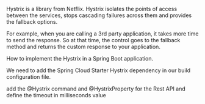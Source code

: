 Hystrix is a library from Netflix. Hystrix isolates the points of access between the services, stops cascading failures across them and provides the fallback options.

For example, when you are calling a 3rd party application, it takes more time to send the response. So at that time, the control goes to the fallback method and returns the custom response to your application.


How to implement the Hystrix in a Spring Boot application.

We need to add the Spring Cloud Starter Hystrix dependency in our build configuration file.

add the @Hystrix command and @HystrixProperty for the Rest API and define the timeout in milliseconds value

